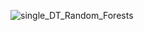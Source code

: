 ![single_DT_Random_Forests](https://user-images.githubusercontent.com/67468718/106890827-bad02080-669e-11eb-98b4-a2a3a439b06a.png)
